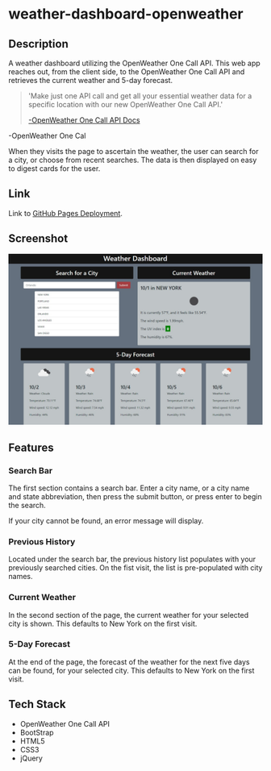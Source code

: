 # weather-dashboard-openweather

## Description

A weather dashboard utilizing the OpenWeather One Call API. This web app reaches out, from the client side, to the OpenWeather One Call API and retrieves the current weather and 5-day forecast.

>'Make just one API call and get all your essential weather data for a specific location with our new OpenWeather One Call API.'
>
> [-OpenWeather One Call API Docs](https://openweathermap.org/api/one-call-api)

-OpenWeather One Cal


When they visits the page to ascertain the weather, the user can search for a city, or choose from recent searches. The data is then displayed on easy to digest cards for the user.

## Link

Link to [GitHub Pages Deployment](https://graybishop.github.io/weather-dashboard-openweather/).

## Screenshot

![screenshot of website](images\weather-dashboard-screenshot.jpg)

## Features

### Search Bar

The first section contains a search bar. Enter a city name, or a city name and state abbreviation, then press the submit button, or press enter to begin the search.

If your city cannot be found, an error message will display.

### Previous History

Located under the search bar, the previous history list populates with your previously searched cities. On the fist visit, the list is pre-populated with city names.

### Current Weather

In the second section of the page, the current weather for your selected city is shown. This defaults to New York on the first visit.

### 5-Day Forecast

At the end of the page, the forecast of the weather for the next five days can be found, for your selected city. This defaults to New York on the first visit.

## Tech Stack

* OpenWeather One Call API
* BootStrap
* HTML5
* CSS3
* jQuery
